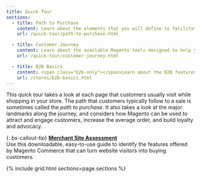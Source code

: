 ```yaml
---
title: Quick Tour
sections:
  - title: Path to Purchase
    content: Learn about the elements that you will define to facilitate and promote the path to purchase for your customers.
    url: /quick-tour/path-to-purchase.html

  - title: Customer Journey
    content: Learn about the available Magento tools designed to help you maximize your customer engagement, retention, and loyalty.
    url: /quick-tour/customer-journey.html

  - title: B2B Basics
    content: <span class="b2b-only"></span>Learn about the B2B features that support business-to-business eCommerce.
    url: /stores/b2b-basics.html
---
```


This quick tour takes a look at each page that customers usually visit while shopping in your store. The path that customers typically follow to a sale is sometimes called the _path to purchase_. It also takes a look at the major landmarks along the journey, and considers how Magento can be used to attract and engage customers, increase the average order, and build loyalty and advocacy.

{:.bs-callout-tip}
<span class="ee-only"></span> [**Merchant Site Assessment**](https://documentcloud.adobe.com/link/track?uri=urn:aaid:scds:US:98cc2c67-7962-482f-93e6-58457be61656)<br/>
Use this downloadable, easy-to-use guide to identify the features offered by Magento Commerce that can turn website visitors into buying customers.

{% include grid.html sections=page.sections %}